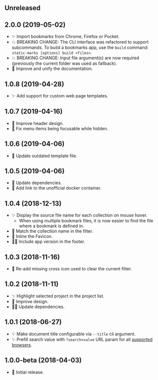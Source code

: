 ## Unreleased


## 2.0.0 (2019-05-02)
- :sparkles: Import bookmarks from Chrome, Firefox or Pocket.
- :boom: BREAKING CHANGE: The CLI interface was refactored to support subcommands. To build a bookmarks app, use the `build` command: `static-marks [options] build <files>`.
- :boom: BREAKING CHANGE: Input file argument(s) are now required (previously the current folder was used as fallback).
- :book: Improve and unify the documentation.

## 1.0.8 (2019-04-28)
- :sparkles: Add support for custom web page templates.

## 1.0.7 (2019-04-16)
- :gem: Improve header design.
- :bug: Fix menu items being focusable while hidden.

## 1.0.6 (2019-04-06)
- :construction_worker: Update outdated template file.

## 1.0.5 (2019-04-06)
- :construction_worker: Update dependencies.
- :book: Add link to the unofficial docker container.

## 1.0.4 (2018-12-13)

- :sparkles: Display the source file name for each collection on mouse hover.
  - When using multiple bookmark files, it is now easier to find the file where a bookmark is defined in.
- :rocket: Match the collection name in the filter.
- :rocket: Inline the Favicon.
- :construction_worker_man: Include app version in the footer.

## 1.0.3 (2018-11-16)

- :bug: Re-add missing cross icon used to clear the current filter.

## 1.0.2 (2018-11-11)

- :sparkles: Highlight selected project in the project list.
- :gem: Improve design.
- :construction_worker_man: Update dependencies.

## 1.0.1 (2018-06-27)

- :sparkles: Make document title configurable via `--title` cli argument.
- :sparkles: Prefill search value with `?search=value` URL param for all [supported browsers](https://caniuse.com/#feat=urlsearchparams).

## 1.0.0-beta (2018-04-03)

- :tada: Initial release.
